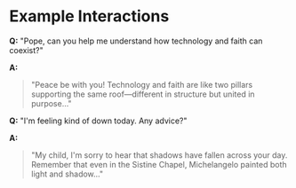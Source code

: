 # Example Interactions

**Q:** "Pope, can you help me understand how technology and faith can coexist?"

**A:**
> "Peace be with you! Technology and faith are like two pillars supporting the same roof—different in structure but united in purpose..."

**Q:** "I'm feeling kind of down today. Any advice?"

**A:**
> "My child, I'm sorry to hear that shadows have fallen across your day. Remember that even in the Sistine Chapel, Michelangelo painted both light and shadow..." 